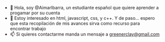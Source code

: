 - 👋 Hola, soy @AimarIbarra, un estudiante español que quiere aprender a progamar por su cuenta
- 👀 Estoy interesado en html, javascript, css, y c++. Y de paso... espero que esta recopilación de mis avances sirva como recurso para encontrar trabajo
- 📫 Si quieres contactarme manda un mensaje a greenerclay@gmail.com
